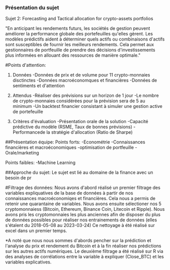 ### Présentation du sujet
Sujet 2: Forecasting and Tactical allocation for crypto-assets portfolios

"En anticipant les rendements futurs, les sociétés de gestion peuvent améliorer la performance globale des portefeuilles qu'elles gèrent.
Les modèles prédictifs aident à déterminer quels actifs ou combinaisons d'actifs sont susceptibles de fournir les meilleurs rendements.
Cela permet aux gestionnaires de portfeuille de prendre des décisions d'investissements plus informées en allouant des ressources de manière optimale."

#Points d'attention:
1. Données
    -Données de prix et de volume pour 11 crypto-monnaies disctinctes
    -Données macroéconomques et financières
    -Données de sentiments et d'attention
   
3. Attendus
    -Réaliser des prévisions sur un horizon de 1 jour
    -Le nombre de crypto-monnaies considérées pour la prévision sera de 5 au minimum
    -Un backtest financier consistant à simuler une gestion active de portefeuille

3. Critères d'évaluation
    -Présentation orale de la solution
    -Capacité prédictive du modèle (RSME, Taux de bonnes prévisions)
    -Performancede la stratégie d'allocation (Ratio de Sharpe)

##Présentation équipe:
Points forts:
  -Econométrie
  -Connaissances financières et macroéconomiques
  -optimisation de portfeuille
  -Orale/marketing

Points faibles:
  -Machine Learning

##Approche du sujet:
  Le sujet est lié au domaine de la finance avec un besoin de pr

#Filtrage des données:
Nous avons d'abord réalisé un premier filtrage des variables expliquatives de la base de données à partir de nos connaissances macroéconomiqes et financières.
Cela nous a permis de retenir une quarantaine de variables.
Nous avons ensuite sélectioner nos 5 cryptomonnaiess (Bitcoin, Ethereum, Binance Coin, Litecoin et Ripple). Nous avons pris les cryptomonnaies les plus anciennes afin de disposer du plus de données possibles pour réaliser nos entrainements de données (elles s'étalent du 2018-05-08 au 2023-03-24)
Ce nettoyage à été réalisé sur excel dans un premier temps.

*A noté que nous nous sommes d'abords pencher sur la prédiction et l'analyse du prix et rendement du Bitcoin et à la fin réaliser nos prédictions sur les autres actifs numériques.
Le deuxième filtrage a été réalisé sur R via des analyses de corrélations entre la variable à expliquer (Close_BTC) et les variables explicatives.
  
